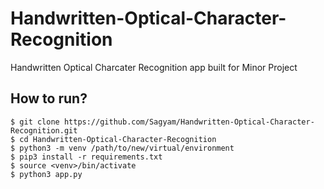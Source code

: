 # Handwritten-Optical-Character-Recognition

Handwritten Optical Charcater Recognition app built for Minor Project

## How to run?

```shell script
$ git clone https://github.com/Sagyam/Handwritten-Optical-Character-Recognition.git
$ cd Handwritten-Optical-Character-Recognition
$ python3 -m venv /path/to/new/virtual/environment
$ pip3 install -r requirements.txt
$ source <venv>/bin/activate
$ python3 app.py
```
